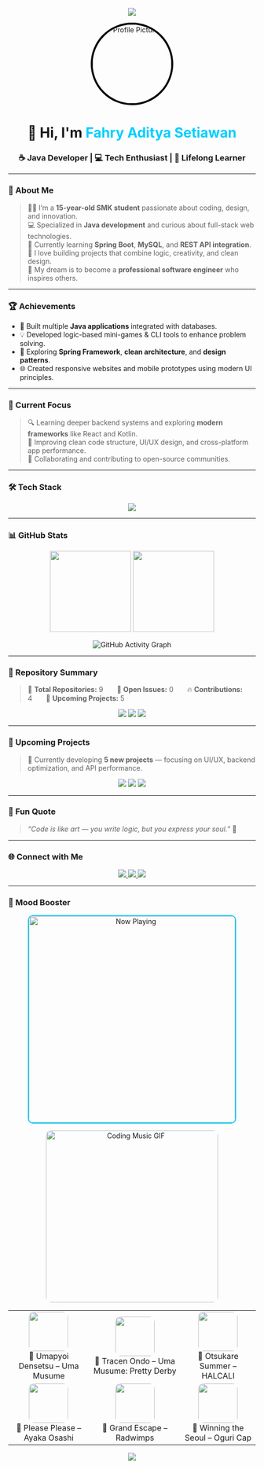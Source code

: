 <!-- 🌟 Fahry Aditya Setiawan  Modern 2025 GitHub Profile -->
<p align="center">
  <img src="https://capsule-render.vercel.app/api?type=waving&color=00CFFF&height=150&section=header&text=Welcome%20to%20My%20GitHub!&fontSize=30&fontColor=ffffff&animation=fadeIn" />
</p>

<p align="center">
  <img src="https://uploads.onecompiler.io/43k3cj6jv/43u96u54j/5e2e1e0f-951e-4d1e-a8c2-0a201e102021%20(1).jpg" width="160" style="border-radius:50%; border: 4px solid #060800ff;" alt="Profile Picture"/>
</p>

<h1 align="center">👋 Hi, I'm <span style="color:#00CFFF;">Fahry Aditya Setiawan</span></h1>
<h3 align="center">☕ Java Developer | 💻 Tech Enthusiast | 🌱 Lifelong Learner</h3>

---


### 🧠 About Me
> 👨‍🎓 I’m a **15-year-old SMK student** passionate about coding, design, and innovation.  
> 💻 Specialized in **Java development** and curious about full-stack web technologies.  
> 🌱 Currently learning **Spring Boot**, **MySQL**, and **REST API integration**.  
> 🧩 I love building projects that combine logic, creativity, and clean design.  
> 🎯 My dream is to become a **professional software engineer** who inspires others.

---

### 🏆 Achievements
- 🚀 Built multiple **Java applications** integrated with databases.  
- 💡 Developed logic-based mini-games & CLI tools to enhance problem solving.  
- 🧱 Exploring **Spring Framework**, **clean architecture**, and **design patterns**.  
- 🌐 Created responsive websites and mobile prototypes using modern UI principles.  

---

### 🎯 Current Focus
> 🔍 Learning deeper backend systems and exploring **modern frameworks** like React and Kotlin.  
> 🧠 Improving clean code structure, UI/UX design, and cross-platform app performance.  
> 💬 Collaborating and contributing to open-source communities.

---

### 🛠️ Tech Stack
<p align="center">
  <img src="https://skillicons.dev/icons?i=java,spring,mysql,html,css,js,git,github,vscode,androidstudio&perline=7" />
</p>

---

### 📊 GitHub Stats
<p align="center">
  <img src="https://github-readme-stats.vercel.app/api?username=FahryAditya&show_icons=true&theme=tokyonight&count_private=true&include_all_commits=true&hide_border=true" height="165" />
  <img src="https://github-readme-streak-stats.herokuapp.com/?user=FahryAditya&theme=tokyonight&hide_border=true" height="165" />
</p>

<p align="center">
  <img src="https://github-readme-activity-graph.vercel.app/graph?username=FahryAditya&theme=react-dark&bg_color=20232a&hide_border=true&radius=10" alt="GitHub Activity Graph"/>
</p>

---

### 📁 Repository Summary
> 🧩 **Total Repositories:** 9  🧱 **Open Issues:** 0  🔥 **Contributions:** 4  🌱 **Upcoming Projects:** 5  

<p align="center">
  <img src="https://img.shields.io/badge/Java%20Projects-4-blue?style=for-the-badge"/>
  <img src="https://img.shields.io/badge/Web%20Projects-3-green?style=for-the-badge"/>
  <img src="https://img.shields.io/badge/CLI%20Tools-2-orange?style=for-the-badge"/>
</p>

---

### 🚧 Upcoming Projects
> 💭 Currently developing **5 new projects** — focusing on UI/UX, backend optimization, and API performance.

<p align="center">
  <img src="https://img.shields.io/badge/In%20Progress-2-yellow?style=for-the-badge"/>
  <img src="https://img.shields.io/badge/Planning-2-lightgrey?style=for-the-badge"/>
  <img src="https://img.shields.io/badge/Design%20Phase-1-blueviolet?style=for-the-badge"/>
</p>

---

### 💬 Fun Quote
> *“Code is like art — you write logic, but you express your soul.”* 🎨

---

### 🌐 Connect with Me
<p align="center">
  <a href="https://www.tiktok.com/@fahry_aditya112?is_from_webapp=1&sender_device=pc" target="_blank">
    <img src="https://img.shields.io/badge/TikTok-%23000000.svg?style=for-the-badge&logo=TikTok&logoColor=white"/>
  </a>
  <a href="https://www.instagram.com/takumaharuto?igsh=MWJzZmp6c2pyeGwyZQ==" target="_blank">
    <img src="https://img.shields.io/badge/Instagram-%23E4405F.svg?style=for-the-badge&logo=Instagram&logoColor=white"/>
  </a>
  <a href="https://github.com/FahryAditya" target="_blank">
    <img src="https://img.shields.io/badge/GitHub-171515?style=for-the-badge&logo=github&logoColor=white"/>
  </a>
</p>

---

### 🎵 Mood Booster
<p align="center">
  <img 
    src="https://uploads.onecompiler.io/43k3cj6jv/43zbhfs2b/WhatsApp%20Image%202025-10-11%20at%2022.04.01%20(1).jpeg"
    alt="Now Playing"
    width="420"
    style="border-radius:10px; border:2px solid #00CFFF;"
  />
</p>

<!-- ✅ FIXED GIF — Use raw.githubusercontent.com for correct rendering -->
<p align="center">
  <img src="https://github.com/FahryAditya/Properti/blob/9a8473bc21eab1ed342f1ac93ef3f2f81ded1e15/GIF_20251026135434830.gif" width="350" alt="Coding Music GIF" style="border-radius:10px;"/>
</p>

<table align="center">
  <tr>
    <td align="center">
      <img src="https://uploads.onecompiler.io/43k3cj6jv/43zh8cyg8/110144.jpg" width="80" style="border-radius:10px;"/><br/>
      🎵 Umapyoi Densetsu – Uma Musume
    </td>
    <td align="center">
      <img src="https://uploads.onecompiler.io/43k3cj6jv/43zh8cyg8/110128.jpg" width="80" style="border-radius:10px;"/><br/>
      🎵 Tracen Ondo – Uma Musume: Pretty Derby
    </td>
    <td align="center">
      <img src="https://uploads.onecompiler.io/43k3cj6jv/43zh8cyg8/110127.jpg" width="80" style="border-radius:10px;"/><br/>
      🎵 Otsukare Summer – HALCALI
    </td>
  </tr>
  <tr>
    <td align="center">
      <img src="https://uploads.onecompiler.io/43k3cj6jv/43zh7y2fs/110124.jpg" width="80" style="border-radius:10px;"/><br/>
      🎵 Please Please – Ayaka Osashi
    </td>
    <td align="center">
      <img src="https://uploads.onecompiler.io/43k3cj6jv/43zh7r7ja/110123.jpg" width="80" style="border-radius:10px;"/><br/>
      🎵 Grand Escape – Radwimps
    </td>
    <td align="center">
      <img src="https://uploads.onecompiler.io/43k3cj6jv/43zh7r7ja/110125.jpg" width="80" style="border-radius:10px;"/><br/>
      🎵 Winning the Seoul – Oguri Cap
    </td>
  </tr>
</table>

<p align="center">
  <img src="https://capsule-render.vercel.app/api?type=waving&color=00CFFF&height=120&section=footer"/>
</p>
